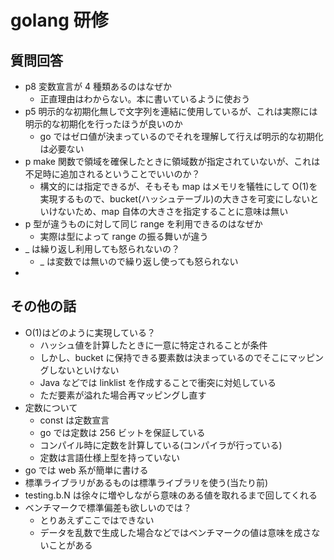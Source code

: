 # golang 研修

## 質問回答

- p8 変数宣言が 4 種類あるのはなぜか
  - 正直理由はわからない。本に書いているように使おう
- p5 明示的な初期化無しで文字列を連結に使用しているが、これは実際には明示的な初期化を行ったほうが良いのか
  - go ではゼロ値が決まっているのでそれを理解して行えば明示的な初期化は必要ない
- p make 関数で領域を確保したときに領域数が指定されていないが、これは不足時に追加されるということでいいのか？
  - 構文的には指定できるが、そもそも map はメモリを犠牲にして O(1)を実現するもので、bucket(ハッシュテーブル)の大きさを可変にしないといけないため、map 自体の大きさを指定することに意味は無い
- p 型が違うものに対して同じ range を利用できるのはなぜか
  - 実際は型によって range の振る舞いが違う
- \_ は繰り返し利用しても怒られないの？
  - \_ は変数では無いので繰り返し使っても怒られない
-

## その他の話

- O(1)はどのように実現している？
  - ハッシュ値を計算したときに一意に特定されることが条件
  - しかし、bucket に保持できる要素数は決まっているのでそこにマッピングしないといけない
  - Java などでは linklist を作成することで衝突に対処している
  - ただ要素が溢れた場合再マッピングし直す
- 定数について
  - const は定数宣言
  - go では定数は 256 ビットを保証している
  - コンパイル時に定数を計算している(コンパイラが行っている)
  - 定数は言語仕様上型を持っていない
- go では web 系が簡単に書ける
- 標準ライブラリがあるものは標準ライブラリを使う(当たり前)
- testing.b.N は徐々に増やしながら意味のある値を取れるまで回してくれる
- ベンチマークで標準偏差も欲しいのでは？
  - とりあえずここではできない
  - データを乱数で生成した場合などではベンチマークの値は意味を成さないことがある
